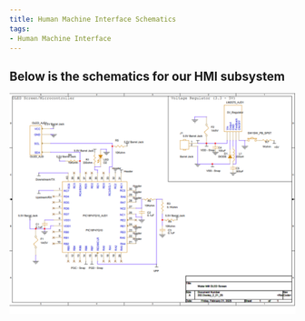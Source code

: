 ```yaml
---
title: Human Machine Interface Schematics
tags:
- Human Machine Interface 
---
```


## Below is the schematics for our HMI subsystem

 ![caption for image][def]


[def]: ./HMI_Schematics.png
